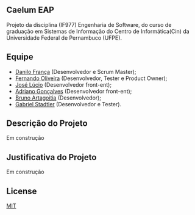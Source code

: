 ## Caelum EAP

Projeto da disciplina (IF977) Engenharia de Software, do curso de graduação em Sistemas de Informação do Centro de Informática(Cin) da Universidade Federal de Pernambuco (UFPE).

## Equipe

- [Danilo França](https://github.com/DaniloFranca01) (Desenvolvedor e Scrum Master);
- [Fernando Oliveira](https://github.com/fernandofeoli) (Desenvolvedor, Tester e Product Owner);
- [José Lúcio]() (Desenvolvedor front-ent);
- [Adriano Gonçalves](https://github.com/ags66) (Desenvolvedor front-ent);
- [Bruno Artagoitia](https://github.com/) (Desenvolvedor);
- [Gabriel Stadtler](https://github.com/gstadtler) (Desenvolvedor e Tester).

## Descrição do Projeto

Em construção

## Justificativa do Projeto

Em construção

## License

[MIT](https://github.com/DaniloFranca01/CaelumEAP/blob/master/LICENSE)


